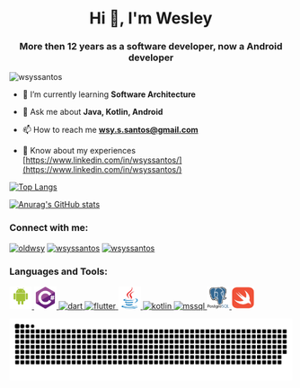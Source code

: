 <h1 align="center">Hi 👋, I'm Wesley</h1>
<h3 align="center">More then 12 years as a software developer, now a Android developer</h3>

<p align="left"> <img src="https://komarev.com/ghpvc/?username=wsyssantos&label=Profile%20views&color=0e75b6&style=flat" alt="wsyssantos" /> </p>

- 🌱 I’m currently learning **Software Architecture**

- 💬 Ask me about **Java, Kotlin, Android**

- 📫 How to reach me **wsy.s.santos@gmail.com**

- 📄 Know about my experiences [https://www.linkedin.com/in/wsyssantos/](https://www.linkedin.com/in/wsyssantos/)

[![Top Langs](https://github-readme-stats.vercel.app/api/top-langs/?username=wsyssantos&theme=dracula&layout=compact&exclude_repo=github-readme-stats,wsyssantos.github.io)](https://github.com/wsyssantos/github-readme-stats)

[![Anurag's GitHub stats](https://github-readme-stats.vercel.app/api?username=wsyssantos&show_icons=true&theme=dracula)](https://github.com/wsyssantos/github-readme-stats)

<h3 align="left">Connect with me:</h3>
<p align="left">
<a href="https://twitter.com/oldwsy" target="blank"><img align="center" src="https://raw.githubusercontent.com/rahuldkjain/github-profile-readme-generator/master/src/images/icons/Social/twitter.svg" alt="oldwsy" height="30" width="40" /></a>
<a href="https://linkedin.com/in/wsyssantos" target="blank"><img align="center" src="https://raw.githubusercontent.com/rahuldkjain/github-profile-readme-generator/master/src/images/icons/Social/linked-in-alt.svg" alt="wsyssantos" height="30" width="40" /></a>
<a href="https://instagram.com/wsyssantos" target="blank"><img align="center" src="https://raw.githubusercontent.com/rahuldkjain/github-profile-readme-generator/master/src/images/icons/Social/instagram.svg" alt="wsyssantos" height="30" width="40" /></a>
</p>

<h3 align="left">Languages and Tools:</h3>
<p align="left"> <a href="https://developer.android.com" target="_blank"> <img src="https://raw.githubusercontent.com/devicons/devicon/master/icons/android/android-original-wordmark.svg" alt="android" width="40" height="40"/> </a> <a href="https://www.w3schools.com/cs/" target="_blank"> <img src="https://raw.githubusercontent.com/devicons/devicon/master/icons/csharp/csharp-original.svg" alt="csharp" width="40" height="40"/> </a> <a href="https://dart.dev" target="_blank"> <img src="https://www.vectorlogo.zone/logos/dartlang/dartlang-icon.svg" alt="dart" width="40" height="40"/> </a> <a href="https://flutter.dev" target="_blank"> <img src="https://www.vectorlogo.zone/logos/flutterio/flutterio-icon.svg" alt="flutter" width="40" height="40"/> </a> <a href="https://www.java.com" target="_blank"> <img src="https://raw.githubusercontent.com/devicons/devicon/master/icons/java/java-original.svg" alt="java" width="40" height="40"/> </a> <a href="https://kotlinlang.org" target="_blank"> <img src="https://www.vectorlogo.zone/logos/kotlinlang/kotlinlang-icon.svg" alt="kotlin" width="40" height="40"/> </a> <a href="https://www.microsoft.com/en-us/sql-server" target="_blank"> <img src="https://www.svgrepo.com/show/303229/microsoft-sql-server-logo.svg" alt="mssql" width="40" height="40"/> </a> <a href="https://www.postgresql.org" target="_blank"> <img src="https://raw.githubusercontent.com/devicons/devicon/master/icons/postgresql/postgresql-original-wordmark.svg" alt="postgresql" width="40" height="40"/> </a> <a href="https://developer.apple.com/swift/" target="_blank"> <img src="https://raw.githubusercontent.com/devicons/devicon/master/icons/swift/swift-original.svg" alt="swift" width="40" height="40"/> </a> </p>

![github contribution grid snake animation](https://raw.githubusercontent.com/wsyssantos/wsyssantos/output/github-contribution-grid-snake.svg)
